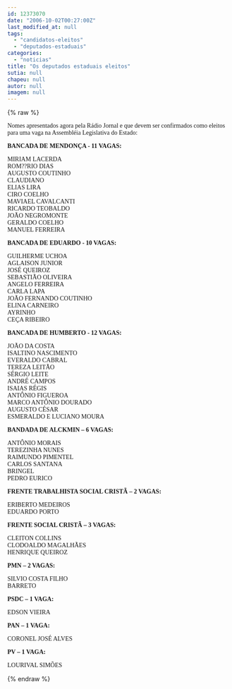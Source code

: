 ```yaml
---
id: 12373070
date: "2006-10-02T00:27:00Z"
last_modified_at: null
tags:
  - "candidatos-eleitos"
  - "deputados-estaduais"
categories:
  - "noticias"
title: "Os deputados estaduais eleitos"
sutia: null
chapeu: null
autor: null
imagem: null
---
```

{% raw %}
<p><P><FONT face=Verdana>Nomes apresentados agora pela Rádio Jornal e que devem ser confirmados como eleitos para uma vaga na Assembléia Legislativa do Estado:</FONT></P></p>
<p><P><FONT face=Verdana><STRONG>BANCADA DE MENDONÇA - 11 VAGAS: </STRONG></FONT></P></p>
<p><P><FONT face=Verdana>MIRIAM LACERDA<BR>ROM??RIO DIAS<BR>AUGUSTO COUTINHO<BR>CLAUDIANO<BR>ELIAS LIRA<BR>CIRO COELHO<BR>MAVIAEL CAVALCANTI<BR>RICARDO TEOBALDO<BR>JOÃO NEGROMONTE<BR>GERALDO COELHO<BR>MANUEL FERREIRA </FONT></P></p>
<p><P><STRONG><FONT face=Verdana>BANCADA DE EDUARDO - 10 VAGAS:</FONT><FONT face=Verdana> </FONT></STRONG></P></p>
<p><P><FONT face=Verdana>GUILHERME UCHOA <BR>AGLAISON JUNIOR <BR>JOSÉ QUEIROZ <BR>SEBASTIÃO OLIVEIRA<BR>ANGELO FERREIRA<BR>CARLA LAPA<BR>JOÃO FERNANDO COUTINHO<BR>ELINA CARNEIRO<BR>AYRINHO<BR>CEÇA RIBEIRO</FONT><FONT face=Verdana> </FONT></P></p>
<p><P><FONT face=Verdana><STRONG>BANCADA DE HUMBERTO - 12 VAGAS:</STRONG></FONT></P></p>
<p><P><FONT face=Verdana>JOÃO DA COSTA<BR>ISALTINO NASCIMENTO<BR>EVERALDO CABRAL<BR>TEREZA LEITÃO<BR>SÉRGIO LEITE<BR>ANDRÉ CAMPOS<BR>ISAIAS RÉGIS<BR>ANTÔNIO FIGUEROA<BR>MARCO ANTÔNIO DOURADO<BR>AUGUSTO CÉSAR<BR>ESMERALDO E LUCIANO MOURA </FONT></P></p>
<p><P><FONT face=Verdana><STRONG>BANDADA DE ALCKMIN – 6 VAGAS:</STRONG></FONT></P></p>
<p><P><FONT face=Verdana>ANTÔNIO MORAIS<BR>TEREZINHA NUNES<BR>RAIMUNDO PIMENTEL<BR>CARLOS SANTANA<BR>BRINGEL<BR>PEDRO EURICO </FONT></P></p>
<p><P><FONT face=Verdana><STRONG>FRENTE TRABALHISTA SOCIAL CRISTÃ – 2 VAGAS: </STRONG></FONT></P></p>
<p><P><FONT face=Verdana>ERIBERTO MEDEIROS<BR>EDUARDO PORTO </FONT></P></p>
<p><P><FONT face=Verdana><STRONG>FRENTE SOCIAL CRISTÃ – 3 VAGAS: </STRONG></FONT></P></p>
<p><P><FONT face=Verdana>CLEITON COLLINS<BR>CLODOALDO MAGALHÃES<BR>HENRIQUE QUEIROZ </FONT></P></p>
<p><P><FONT face=Verdana><STRONG>PMN – 2 VAGAS:</STRONG></FONT></P></p>
<p><P><FONT face=Verdana>SILVIO COSTA FILHO<BR>BARRETO </FONT></P></p>
<p><P><FONT face=Verdana><STRONG>PSDC – 1 VAGA: </STRONG></FONT></P></p>
<p><P><FONT face=Verdana>EDSON VIEIRA </FONT></P></p>
<p><P><FONT face=Verdana><STRONG>PAN – 1 VAGA:</STRONG></FONT></P></p>
<p><P><FONT face=Verdana>CORONEL JOSÉ ALVES </FONT></P></p>
<p><P><FONT face=Verdana><STRONG>PV – 1 VAGA:</STRONG></FONT></P></p>
<p><P><FONT face=Verdana>LOURIVAL SIMÕES</FONT></P> </p>
{% endraw %}